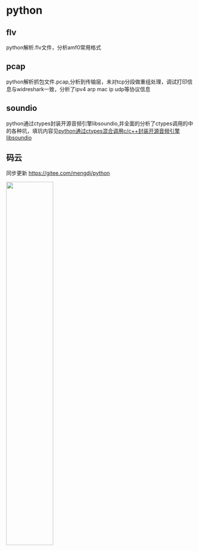# python
flv
-
python解析.flv文件，分析amf0常用格式

pcap
-
python解析抓包文件.pcap,分析到传输层，未对tcp分段做重组处理，调试打印信息与widreshark一致，分析了ipv4 arp mac ip udp等协议信息

soundio
-
python通过ctypes封装开源音频引擎libsoundio,并全面的分析了ctypes调用的中的各种坑，填坑内容见[python通过ctypes混合调用c/c++封装开源音频引擎libsoundio](https://blog.csdn.net/mak0000/article/details/82227515) 

码云
-
同步更新 https://gitee.com/mengdj/python


<img src="https://github.com/mengdj/python/raw/master/paypal.png" width="50%">